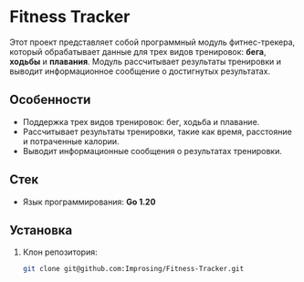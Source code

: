 # Fitness Tracker

Этот проект представляет собой программный модуль фитнес-трекера, который обрабатывает данные для трех видов тренировок: **бега**, **ходьбы** и **плавания**. Модуль рассчитывает результаты тренировки и выводит информационное сообщение о достигнутых результатах.


## Особенности

- Поддержка трех видов тренировок: бег, ходьба и плавание.
- Рассчитывает результаты тренировки, такие как время, расстояние и потраченные калории.
- Выводит информационные сообщения о результатах тренировки.
  
## Стек

- Язык программирования: **Go 1.20**

## Установка

1. Клон репозитория:
   ```bash
   git clone git@github.com:Improsing/Fitness-Tracker.git
